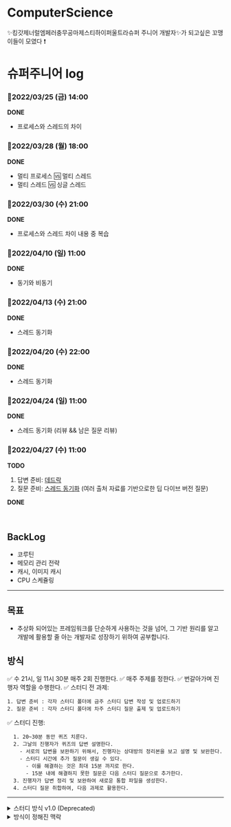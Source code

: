 # ComputerScience
✨킹갓제너럴엠페러충무공마제스티하이퍼울트라슈퍼 주니어 개발자✨가 되고싶은 꼬맹이들이 모였다 ❗️

# 슈퍼주니어 log
### 💪2022/03/25 (금) 14:00
**DONE**  
- 프로세스와 스레드의 차이

### 💪2022/03/28 (월) 18:00 
**DONE**  
- 멀티 프로세스 🆚  멀티 스레드
- 멀티 스레드 🆚  싱글 스레드

### 💪2022/03/30 (수) 21:00 
**DONE**  
- 프로세스와 스레드 차이 내용 중 복습
  
### 💪2022/04/10 (일) 11:00  
**DONE**  
- 동기와 비동기

### 💪2022/04/13 (수) 21:00 
**DONE**  
- 스레드 동기화

### 💪2022/04/20 (수) 22:00 
**DONE**  
- 스레드 동기화

### 💪2022/04/24 (일) 11:00 
**DONE**  
- 스레드 동기화 (리뷰 && 남은 질문 리뷰)

### 💪2022/04/27 (수) 11:00 
**TODO**
1. 답변 준비: [데드락](데드락/데드락(통합%20질문%20및%20답변).md)
2. 질문 준비: [스레드 동기화](스레드%20동기화/스레드%20동기화.md)  (여러 출처 자료를 기반으로한 딥 다이브 버전 질문)

**DONE**  


<br/>

## BackLog
- 코루틴
- 메모리 관리 전략
- 캐시, 이미지 캐시
- CPU 스케쥴링

---

## 목표
- 추상화 되어있는 프레임워크를 단순하게 사용하는 것을 넘어, 그 기반 원리를 알고 개발에 활용할 줄 아는 개발자로 성장하기 위하여 공부합니다.

## 방식

✅ 수 21시, 일 11시 30분 매주 2회 진행한다.
✅ 매주 주제를 정한다.
✅ 번갈아가며 진행자 역할을 수행한다.
✅ 스터디 전 과제: 
  ```
  1. 답변 준비 : 각자 스터디 폴더에 금주 스터디 답변 작성 및 업로드하기
  2. 질문 준비 : 각자 스터디 폴더에 차주 스터디 질문 출제 및 업로드하기 
  ```

✅ 스터디 진행: 
```
  1. 20~30분 동안 퀴즈 치룬다.
  2. 그날의 진행자가 퀴즈의 답변 설명한다.
    - 서로의 답변을 보완하기 위해서, 진행자는 상대방의 정리본을 보고 설명 및 보완한다.
    - 스터디 시간에 추가 질문이 생길 수 있다. 
      - 이를 해결하는 것은 최대 15분 까지로 한다.
      - 15분 내에 해결하지 못한 질문은 다음 스터디 질문으로 추가한다.
  3. 진행자가 답변 정리 및 보완하여 새로운 통합 파일을 생성한다. 
  4. 스터디 질문 취합하여, 다음 과제로 활용한다. 
```

---
<details>
<summary>스터디 방식 v1.0 (Deprecated)</summary>
<div markdown="1">
**출제자**

- 출제자는 주제와 관련된 퀴즈를 준비한다.
    - 기본적인 내용에서 시작하여 3 depth까지 깊게 고려해본다.
      <details>
      <summary>구체적인 방식</summary>
      <div markdown="1">

        #### 3 depth 
        > "메모리가 부족하면 일정 수준의 메모리를 만들어낸다."
        - "일정 수준의 메모리를 만들어낸다" 에 의문을 가지고 → 일정 수준이 어떤 수준인지, 어떻게 메모리를 확보하는지 파고든다. 


      </div>
      </details>
- 토글로 퀴즈와 답변을 게시한다.

**not 출제자**

- 공부하다가 해결하지 못한 궁금한 점이 있으면 정리해서, 스터디 시간에 해결한다.
- 스터디 시간에 출제자의 퀴즈를 풀어본다.
</div>
</details>

<details>
<summary>방식이 정해진 맥락</summary>
<div markdown="1">

  #### 모두가 출제자인 방식
      - 각자 맡은 주제에 대해 퀴즈를 준비한다.
      - 스터디 시간에 서로 풀어본다.
      - 직장인으로서 질문-답을 준비하기에 부담될 것 같고, 겹치는 질문들이 발생하는 비효율적인 상황이 예상되어 거부되었다.
  #### 돌아가며 출제자인 방식 ✅
      - 출제자는 맡은 주제에 대해 퀴즈를 준비한다.
      - 스터디 시간에 스터디원이 풀어본다.
  #### 서로 같은 주제를 다루는 방식 ✅
      - 기본적인 내용에서 시작하여 깊게 공부를 하기에 적합하다.
  #### 서로 다른 주제를 다루는 방식
      - 본 스터디는 주 2회 진행하므로, 깊에 공부하기에 무리가 있을 것 같아 거부되었다.

</div>
</details>
